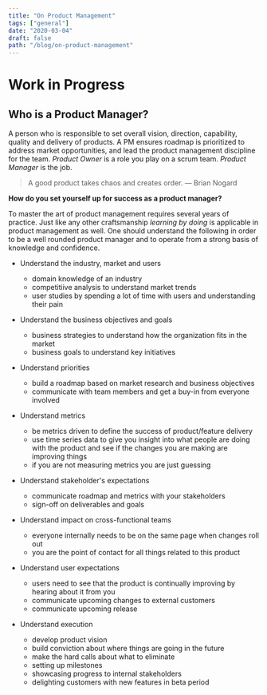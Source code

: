 ```yaml
---
title: "On Product Management"
tags: ["general"]
date: "2020-03-04"
draft: false
path: "/blog/on-product-management"
---
```


# Work in Progress

## Who is a Product Manager?

A person who is responsible to set overall vision, direction, capability, quality and delivery of products. A PM ensures roadmap is prioritized to address market opportunities, and lead the product management discipline for the team.  *Product Owner* is a role you play on a scrum team. *Product Manager* is the job.

> A good product takes chaos and creates order. — Brian Nogard

**How do you set yourself up for success as a product manager?** 

To master the art of product management requires several years of practice. Just like any other craftsmanship *learning by doing* is applicable in product management as well. One should understand the following in order to be a well rounded product manager and to operate from a strong basis of knowledge and confidence.

- Understand the industry, market and users
    - domain knowledge of an industry
    - competitiive analysis to understand market trends
    - user studies by spending a lot of time with users and understanding their pain

- Understand the business objectives and goals
    - business strategies to understand how the organization fits in the market
    - business goals to understand key initiatives

- Understand priorities
    - build a roadmap based on market research and business objectives
    - communicate with team members and get a buy-in from everyone involved

- Understand metrics
    - be metrics driven to define the success of product/feature delivery
    - use time series data to give you insight into what people are doing with the product and see if the changes you are making are improving things
    - if you are not measuring metrics you are just guessing

- Understand stakeholder's expectations
    - communicate roadmap and metrics with your stakeholders
    - sign-off on deliverables and goals

- Understand impact on cross-functional teams
    - everyone internally needs to be on the same page when changes roll out
    - you are the point of contact for all things related to this product

- Understand user expectations
    - users need to see that the product is continually improving by hearing about it from you
    - communicate upcoming changes to external customers
    - communicate upcoming release

- Understand execution
    - develop product vision 
    - build conviction about where things are going in the future
    - make the hard calls about what to eliminate
    - setting up milestones 
    - showcasing progress to internal stakeholders
    - delighting customers with new features in beta period
